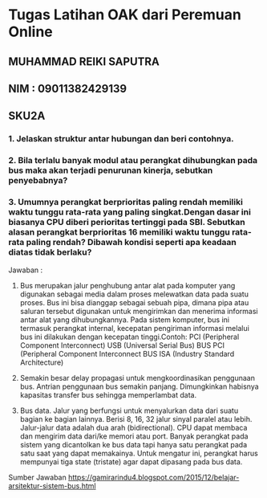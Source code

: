 # Tugas Latihan OAK dari Peremuan Online
## MUHAMMAD REIKI SAPUTRA
## NIM : 09011382429139
## SKU2A

### 1. Jelaskan struktur antar hubungan dan beri contohnya.
### 2. Bila terlalu banyak modul atau perangkat dihubungkan pada bus maka akan terjadi penurunan kinerja, sebutkan penyebabnya?
### 3. Umumnya perangkat berprioritas paling rendah memiliki waktu tunggu rata-rata yang paling singkat.Dengan dasar ini biasanya CPU diberi perioritas tertinggi pada SBI. Sebutkan alasan perangkat berprioritas 16 memiliki waktu tunggu rata-rata paling rendah? Dibawah kondisi seperti apa keadaan diatas tidak berlaku?

Jawaban :

1. Bus merupakan jalur penghubung antar alat pada komputer yang digunakan sebagai media dalam proses melewatkan data pada suatu proses. Bus ini bisa dianggap sebagai sebuah pipa, dimana pipa atau saluran tersebut digunakan untuk mengirimkan dan menerima informasi antar alat yang dihubungkannya. Pada sistem komputer, bus ini termasuk perangkat internal, kecepatan pengiriman informasi melalui bus ini dilakukan dengan kecepatan tinggi.Contoh:
PCI (Peripheral Component Interconnect)
USB (Universal Serial Bus)
BUS PCI (Peripheral Component Interconnect
BUS ISA (Industry Standard Architecture)
 

2.   Semakin besar delay propagasi untuk mengkoordinasikan penggunaan bus.
Antrian penggunaan bus semakin panjang.
Dimungkinkan habisnya kapasitas transfer bus sehingga memperlambat data.

3.    Bus data. Jalur yang berfungsi untuk menyalurkan data dari suatu bagian ke bagian lainnya. Berisi 8, 16, 32 jalur sinyal paralel atau lebih. Jalur-jalur data adalah dua arah (bidirectional). CPU dapat membaca dan mengirim data dari/ke memori atau port. Banyak perangkat pada sistem yang dicantolkan ke bus data tapi hanya satu perangkat pada satu saat yang dapat memakainya. Untuk mengatur ini, perangkat harus mempunyai tiga state  (tristate) agar dapat dipasang pada bus data.

Sumber Jawaban https://gamirarindu4.blogspot.com/2015/12/belajar-arsitektur-sistem-bus.html


